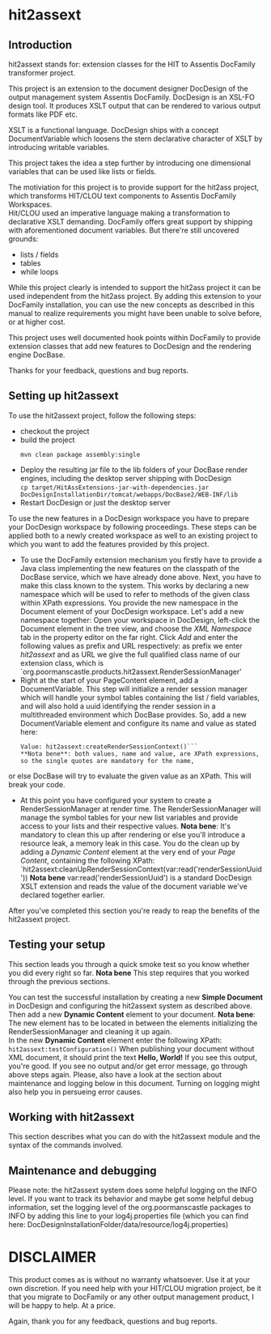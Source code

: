 # hit2assext
## Introduction

hit2assext stands for: extension classes for the HIT to Assentis DocFamily transformer project.

This project is an extension to the document designer DocDesign of the 
output management system Assentis DocFamily. DocDesign is an XSL-FO design
tool. It produces XSLT output that can be rendered to various output formats
like PDF etc.

XSLT is a functional language. DocDesign ships with a concept DocumentVariable
which loosens the stern declarative character of XSLT by introducing writable
variables.

This project takes the idea a step further by introducing one dimensional variables
that can be used like lists or fields.

The motiviation for this project is to provide support for the hit2ass project,
which transforms HIT/CLOU text components to Assentis DocFamily Workspaces.  
Hit/CLOU used an imperative language making a transformation to declarative
XSLT demanding. DocFamily offers great support by shipping with aforementioned
document variables. But there're still uncovered grounds:
* lists / fields
* tables
* while loops

While this project clearly is intended to support the hit2ass project it can
be used independent from the hit2ass project. By adding this extension to
your DocFamily installation, you can use the new concepts as described in this
manual to realize requirements you might have been unable to solve before, or
at higher cost.

This project uses well documented hook points within DocFamily to provide
extension classes that add new features to DocDesign and the rendering engine
DocBase.

Thanks for your feedback, questions and bug reports.

## Setting up hit2assext

To use the hit2assext project, follow the following steps:
* checkout the project
* build the project  
  ```
  mvn clean package assembly:single
  ```
* Deploy the resulting jar file to the lib folders of your DocBase render engines, including the desktop server shipping with DocDesign  
  ```cp target/HitAssExtensions-jar-with-dependencies.jar DocDesignInstallationDir/tomcat/webapps/DocBase2/WEB-INF/lib```
* Restart DocDesign or just the desktop server

To use the new features in a DocDesign workspace you have to prepare your DocDesign workspace by following proceedings. These steps can be applied both to a newly created workspace as well to an existing project to which you want to add the features provided by this project.
* To use the DocFamily extension mechanism you firstly have to provide a Java class implementing
the new features on the classpath of the DocBase service, which we have already done above. Next,
you have to make this class known to the system. This works by declaring a new namespace which will
be used to refer to methods of the given class within XPath expressions. You provide the new namespace
in the Document element of your DocDesign workspace. Let's add a new namespace together: Open your workspace
in DocDesign, left-click the Document element in the tree view, and choose the _XML Namespace_ tab in the
property editor on the far right. Click _Add_ and enter the following values as prefix and URL respectively:
as prefix we enter _hit2assext_ and as URL we give the full qualified class name of our extension class, which is
`org.poormanscastle.products.hit2assext.RenderSessionManager'
* Right at the start of your PageContent element, add a DocumentVariable. This step will initialize a render session manager which will handle your symbol tables containing the list / field variables, and will also hold a uuid identifying the render session in a multithreaded environment which DocBase provides. So, add a new DocumentVariable element and configure its name and value as stated here:  
  ```Name: 'renderSessionUuid'  
  Value: hit2assext:createRenderSessionContext()```  
  **Nota bene**: both values, name and value, are XPath expressions, so the single quotes are mandatory for the name,
or else DocBase will try to evaluate the given value as an XPath. This will break your code.  
* At this point you have configured your system to create a RenderSessionManager at render time. The RenderSessionManager will manage the symbol tables for your new list variables and provide access to your lists and their respective values. **Nota bene**: It's mandatory to clean this up after rendering or else you'll introduce a resource leak, a memory leak in this case. You do the clean up by adding a _Dynamic Content_ element at the very end of your _Page Content_, containing the following XPath: `hit2assext:cleanUpRenderSessionContext(var:read('renderSessionUuid'))
**Nota bene** var:read('renderSessionUuid') is a standard DocDesign XSLT extension and reads the value of the document variable we've declared together earlier.

After you've completed this section you're ready to reap the benefits of the hit2assext project.

## Testing your setup
This section leads you through a quick smoke test so you know whether you did every right so far.
**Nota bene** This step requires that you worked through the previous sections.  

You can test the successful installation by creating a new **Simple Document** in DocDesign and configuring the hit2assext system as described above. Then add a new **Dynamic Content** element to your document. **Nota bene**: The new element has to be located in between the elements initializing the RenderSessionManager and cleaning it up again.  
In the new **Dynamic Content** element enter the following XPath: `hit2assext:testConfiguration()`  When publishing your document without XML document, it should print the text **Hello, World!** If you see this output, you're good. If you see no output and/or get error message, go through above steps again. Please, also have a look at the section about maintenance and logging below in this document. Turning on logging might also help you in persueing error causes.

## Working with hit2assext

This section describes what you can do with the hit2assext module and the syntax of the commands involved.

## Maintenance and debugging

Please note: the hit2assext system does some helpful logging on the INFO level. If you want to track its behavior and maybe get some helpful debug information, set the logging level of the org.poormanscastle packages to INFO by adding this line to your log4j.properties file (which you can find here: DocDesignInstallationFolder/data/resource/log4j.properties)

# DISCLAIMER
This product comes as is without no warranty whatsoever. Use it at your own discretion. If you need help with your HIT/CLOU migration project, be it that you migrate to DocFamily or any other output management product, I will be happy to help. At a price.  

Again, thank you for any feedback, questions and bug reports.
